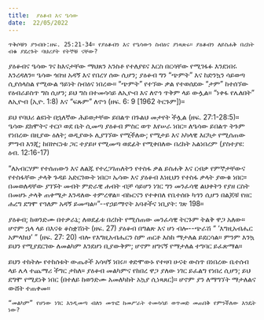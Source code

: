 ```yaml
---
title:  ያዕቆብ እና ዔሳው
date:  22/05/2022
---
```


`ጥቅሶቹን ያንብቡ:ዘፍ. 25:21-34። የያዕቆብን እና የዔሳውን ስብዕና ያነጻጽሩ። ያዕቆብን ለይስሐቅ በረከት ብቁ ያደረጉት ባህሪያት የትኞቹ ናቸው?`

ያዕቆብና ዔሳው ገና ከእናታቸው ማህጸን አንስቶ የተለያዩና እርስ በርሳቸው የሚገፋፉ እንደነበሩ እንረዳለን። ዔሳው ጎበዝ አዳኝ እና የበረሃ ሰው ሲሆን; ያዕቆብ ግን “ጭምት” እና ከድንኳን ሳይወጣ ሲያሰላስል የሚውል ዓይነት ስብዕና ነበረው። “ጭምት” የተኘው ቃል የተወሰደው “ታም” ከተሰኘው የዕብራይስጥ ግስ ሲሆን; ይህ ግስ በተመሳሳይ ለኢዮብ እና ለኖኅ ጥቅም ላይ ውሏል። “ነቀፋ የሌለበት” ለኢዮብ (ኢዮ. 1:8) እና “ፍጹም” ለኖኀ (ዘፍ. 6: 9 [1962 ትርጉም])።

ይህ የባህሪ ልዩነት በኋለኛው ሕይወታቸው ይበልጥ በጉልህ መታየት ችሏል (ዘፍ. 27:1-28:5)። ዔሳው ደክሞትና ተርቦ ወደ ቤት ሲመጣ ያዕቆብ ምስር ወጥ እየሠራ ነበር። ለዔሳው ይበልጥ ትጉም የነበረው በዚያው ዕለት; ወዲያውኑ ሊያገኘው የሚችለው; የሚታይ እና አካላዊ እርካታ የሚሰጠው ምግብ እንጂ; ከበኵርነቱ ጋር ተያይዞ የሚመጣ ወደፊት የሚቀበለው በረከት አልነበረም (ያስተያዩ: ዕብ. 12:16-17)

“ለአብርሃም የተሰጠውን እና ለልጁ የተረጋገጠለትን የተስፋ ቃል ይስሐቅ እና ርብቃ የምኞታቸውና የተስፋቸው ታላቅ ጉዳይ አድርገውት ነበር። ኤሳው እና ያዕቆብ እነዚህን የተስፋ ቃላት ያውቁ ነበር። በመወለዳቸው ያገኙት መብት ምድራዊ ሐብት ብቻ ሳይሆን ነገር ግን መንፈሳዊ ልህቀትን የያዘ ርስት በመሆኑ ታላቅ ጠቀሜታ እንዳለው ተምረዋል። ብኩርናን የተቀበለ የቤተሰቡ ካኅን  ሲሆን በልጆቹ የዘር ሐረግ ደግሞ የዓለም አዳኝ ይመጣል።”--የኃይማኖት አባቶችና ነቢያት: ገጽ 198።

ያዕቆብ; ከወንድሙ በተቃራኒ; ለወደፊቱ በረከት የሚሰጠው መንፈሳዊ ትርጉም ትልቅ ዋጋ አለው። ሆኖም ኋላ ላይ በእናቱ ቆስቋሽነት (ዘፍ. 27) ያዕቆብ በግልጽ እና ሆነ ብሎ--ጭራሽ “ ‘እግዚአብሔር አምላክህ’ ” (ዘፍ. 27: 20) ብሎ የእግዚአብሔርን ስም ጠርቶ እስከ ማታለል ይደርሳል። ምንም እንኳ ይህን የሚያደርገው ለመልካም እንደሆነ ቢያውቅም; ሆኖም ዘግናኝ የማታለል ተግባር ይፈጽማል።

ይህን ተከትሎ የተከሰቱት ውጤቶች አሳዛኝ ነበሩ። ቀድሞውኑ የተዛባ ሁናቴ ውስጥ በነበረው ቤተሰብ ላይ ሌላ ተጨማሪ ችግር ታከለ። ያዕቆብ መልካምና የከበረ ዋጋ ያለው ነገር ይፈልግ የነበረ ሲሆን; ይህ ደግሞ የሚደነቅ ነበር (በተለይ ከወንድሙ አመለካከት አኳያ ሲነጻጸር)። ሆኖም ያን ለማግኘት ማታለልና ውሸት ተጠቀመ።

`“መልካም” የሆነው ነገር እንዲመጣ ብለን መጥፎ ከመሥራት ተመሳሳይ ወጥመድ መጠበቅ የምንችለው እንዴት ነው?`